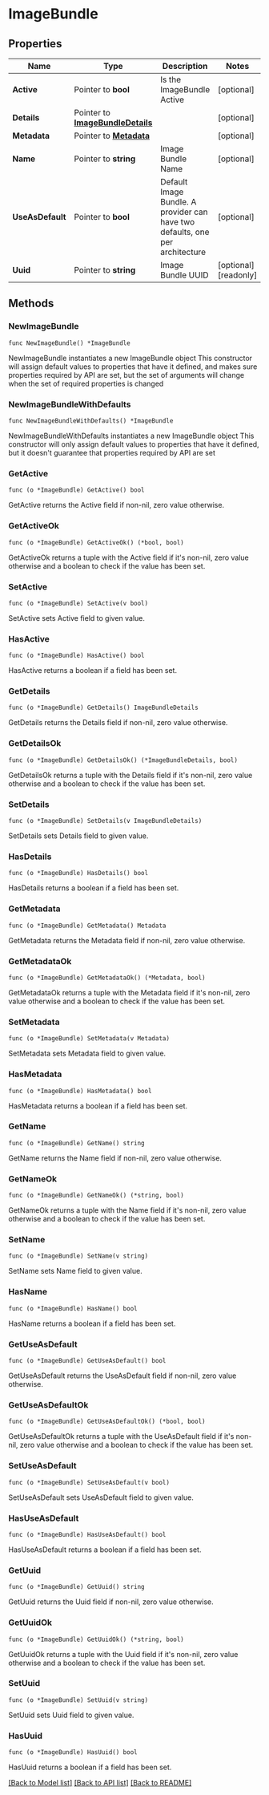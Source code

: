 # ImageBundle

## Properties

Name | Type | Description | Notes
------------ | ------------- | ------------- | -------------
**Active** | Pointer to **bool** | Is the ImageBundle Active | [optional] 
**Details** | Pointer to [**ImageBundleDetails**](ImageBundleDetails.md) |  | [optional] 
**Metadata** | Pointer to [**Metadata**](Metadata.md) |  | [optional] 
**Name** | Pointer to **string** | Image Bundle Name | [optional] 
**UseAsDefault** | Pointer to **bool** | Default Image Bundle. A provider can have two defaults, one per architecture | [optional] 
**Uuid** | Pointer to **string** | Image Bundle UUID | [optional] [readonly] 

## Methods

### NewImageBundle

`func NewImageBundle() *ImageBundle`

NewImageBundle instantiates a new ImageBundle object
This constructor will assign default values to properties that have it defined,
and makes sure properties required by API are set, but the set of arguments
will change when the set of required properties is changed

### NewImageBundleWithDefaults

`func NewImageBundleWithDefaults() *ImageBundle`

NewImageBundleWithDefaults instantiates a new ImageBundle object
This constructor will only assign default values to properties that have it defined,
but it doesn't guarantee that properties required by API are set

### GetActive

`func (o *ImageBundle) GetActive() bool`

GetActive returns the Active field if non-nil, zero value otherwise.

### GetActiveOk

`func (o *ImageBundle) GetActiveOk() (*bool, bool)`

GetActiveOk returns a tuple with the Active field if it's non-nil, zero value otherwise
and a boolean to check if the value has been set.

### SetActive

`func (o *ImageBundle) SetActive(v bool)`

SetActive sets Active field to given value.

### HasActive

`func (o *ImageBundle) HasActive() bool`

HasActive returns a boolean if a field has been set.

### GetDetails

`func (o *ImageBundle) GetDetails() ImageBundleDetails`

GetDetails returns the Details field if non-nil, zero value otherwise.

### GetDetailsOk

`func (o *ImageBundle) GetDetailsOk() (*ImageBundleDetails, bool)`

GetDetailsOk returns a tuple with the Details field if it's non-nil, zero value otherwise
and a boolean to check if the value has been set.

### SetDetails

`func (o *ImageBundle) SetDetails(v ImageBundleDetails)`

SetDetails sets Details field to given value.

### HasDetails

`func (o *ImageBundle) HasDetails() bool`

HasDetails returns a boolean if a field has been set.

### GetMetadata

`func (o *ImageBundle) GetMetadata() Metadata`

GetMetadata returns the Metadata field if non-nil, zero value otherwise.

### GetMetadataOk

`func (o *ImageBundle) GetMetadataOk() (*Metadata, bool)`

GetMetadataOk returns a tuple with the Metadata field if it's non-nil, zero value otherwise
and a boolean to check if the value has been set.

### SetMetadata

`func (o *ImageBundle) SetMetadata(v Metadata)`

SetMetadata sets Metadata field to given value.

### HasMetadata

`func (o *ImageBundle) HasMetadata() bool`

HasMetadata returns a boolean if a field has been set.

### GetName

`func (o *ImageBundle) GetName() string`

GetName returns the Name field if non-nil, zero value otherwise.

### GetNameOk

`func (o *ImageBundle) GetNameOk() (*string, bool)`

GetNameOk returns a tuple with the Name field if it's non-nil, zero value otherwise
and a boolean to check if the value has been set.

### SetName

`func (o *ImageBundle) SetName(v string)`

SetName sets Name field to given value.

### HasName

`func (o *ImageBundle) HasName() bool`

HasName returns a boolean if a field has been set.

### GetUseAsDefault

`func (o *ImageBundle) GetUseAsDefault() bool`

GetUseAsDefault returns the UseAsDefault field if non-nil, zero value otherwise.

### GetUseAsDefaultOk

`func (o *ImageBundle) GetUseAsDefaultOk() (*bool, bool)`

GetUseAsDefaultOk returns a tuple with the UseAsDefault field if it's non-nil, zero value otherwise
and a boolean to check if the value has been set.

### SetUseAsDefault

`func (o *ImageBundle) SetUseAsDefault(v bool)`

SetUseAsDefault sets UseAsDefault field to given value.

### HasUseAsDefault

`func (o *ImageBundle) HasUseAsDefault() bool`

HasUseAsDefault returns a boolean if a field has been set.

### GetUuid

`func (o *ImageBundle) GetUuid() string`

GetUuid returns the Uuid field if non-nil, zero value otherwise.

### GetUuidOk

`func (o *ImageBundle) GetUuidOk() (*string, bool)`

GetUuidOk returns a tuple with the Uuid field if it's non-nil, zero value otherwise
and a boolean to check if the value has been set.

### SetUuid

`func (o *ImageBundle) SetUuid(v string)`

SetUuid sets Uuid field to given value.

### HasUuid

`func (o *ImageBundle) HasUuid() bool`

HasUuid returns a boolean if a field has been set.


[[Back to Model list]](../README.md#documentation-for-models) [[Back to API list]](../README.md#documentation-for-api-endpoints) [[Back to README]](../README.md)


